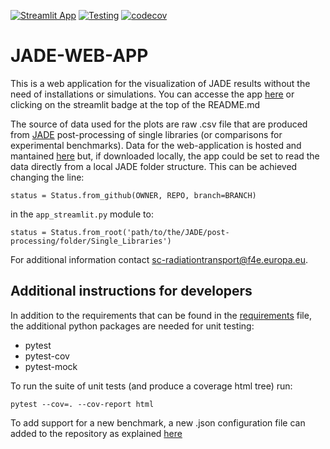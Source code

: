 [![Streamlit App](https://static.streamlit.io/badges/streamlit_badge_black_white.svg)](https://jade-web-app-q4gmytmvbalfgbgjdnfifr.streamlit.app/)
[![Testing](https://github.com/JADE-V-V/JADE-WEB-APP/actions/workflows/pytest.yml/badge.svg?branch=main)](https://github.com/JADE-V-V/JADE-WEB-APP/actions/workflows/pytest.yml)
[![codecov](https://codecov.io/gh/JADE-V-V/JADE-WEB-APP/graph/badge.svg?token=KN7NXEUJZD)](https://codecov.io/gh/JADE-V-V/JADE-WEB-APP)

# JADE-WEB-APP

This is a web application for the visualization of JADE results without the need of installations or simulations. You can accesse the app [here](https://jade-web-app-q4gmytmvbalfgbgjdnfifr.streamlit.app/) or clicking on the streamlit badge at the top of the README.md

The source of data used for the plots are raw .csv file that are produced from [JADE](https://github.com/JADE-V-V/JADE) post-processing of single libraries (or comparisons for experimental benchmarks). Data for the web-application is hosted and mantained [here](https://github.com/JADE-V-V/JADE-RAW-RESULTS) but, if downloaded locally, the app could be set to read the data directly from a local JADE folder structure. This can be achieved changing the line:

```status = Status.from_github(OWNER, REPO, branch=BRANCH)```

in the ``app_streamlit.py`` module to:

```status = Status.from_root('path/to/the/JADE/post-processing/folder/Single_Libraries')```

For additional information contact sc-radiationtransport@f4e.europa.eu.

## Additional instructions for developers

In addition to the requirements that can be found in the [requirements](./requirements.txt) file, the additional python packages are needed for unit testing:

- pytest
- pytest-cov
- pytest-mock

To run the suite of unit tests (and produce a coverage html tree) run:

```pytest --cov=. --cov-report html```

To add support for a new benchmark, a new .json configuration file can added to the repository as explained [here](/docs/json_structure.md)

